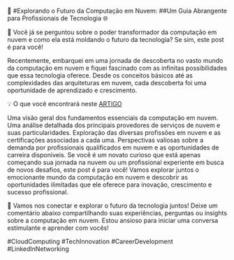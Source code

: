 
🚀 #Explorando o Futuro da Computação em Nuvem: 
##Um Guia Abrangente para Profissionais de Tecnologia 🌐

👋 Você já se perguntou sobre o poder transformador da computação em nuvem e como ela está moldando o futuro da tecnologia? Se sim, este post é para você!

Recentemente, embarquei em uma jornada de descoberta no vasto mundo da computação em nuvem e fiquei fascinado com as infinitas possibilidades que essa tecnologia oferece. Desde os conceitos básicos até as complexidades das arquiteturas em nuvem, cada descoberta foi uma oportunidade de aprendizado e crescimento.

💡 O que você encontrará neste [ARTIGO](https://web.dio.me/articles/construindo-uma-base-solida-fundamentos-essenciais-da-computacao-em-nuvem?back=%2Farticles&open-modal=true&page=1&order=oldest)

Uma visão geral dos fundamentos essenciais da computação em nuvem.
Uma análise detalhada dos principais provedores de serviços de nuvem e suas particularidades.
Exploração das diversas profissões em nuvem e as certificações associadas a cada uma.
Perspectivas valiosas sobre a demanda por profissionais qualificados em nuvem e as oportunidades de carreira disponíveis.
Se você é um novato curioso que está apenas começando sua jornada na nuvem ou um profissional experiente em busca de novos desafios, este post é para você! Vamos explorar juntos o emocionante mundo da computação em nuvem e descobrir as oportunidades ilimitadas que ele oferece para inovação, crescimento e sucesso profissional.

🚀 Vamos nos conectar e explorar o futuro da tecnologia juntos! Deixe um comentário abaixo compartilhando suas experiências, perguntas ou insights sobre a computação em nuvem. Estou ansioso para iniciar uma conversa estimulante e aprender com vocês!

#CloudComputing #TechInnovation #CareerDevelopment #LinkedInNetworking
